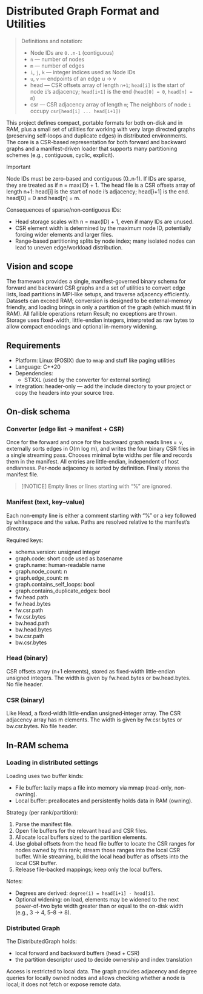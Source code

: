 # Distributed Graph Format and Utilities

> Definitions and notation:
> - Node IDs are `0..n-1` (contiguous)
> - `n` — number of nodes
> - `m` — number of edges
> - `i`, `j`, `k` — integer indices used as Node IDs
> - `u`, `v` — endpoints of an edge u → v
> - head — CSR offsets array of length `n+1`; `head[i]` is the start of node `i`’s adjacency; `head[i+1]` is the end
    (`head[0] = 0`, `head[n] = m`)
> - csr — CSR adjacency array of length `m`; The neighbors of node `i` occupy `csr[head[i] ... head[i+1])`

This project defines compact, portable formats for both on-disk and in RAM, plus a small set of utilities for working
with very large directed graphs (preserving self-loops and duplicate edges) in distributed environments. The core is a
CSR-based representation for both forward and backward graphs and a manifest-driven loader that supports many
partitioning schemes (e.g., contiguous, cyclic, explicit).

> [!IMPORTANT]
> Node IDs must be zero-based and contiguous (0..n‑1). If IDs are sparse, they are treated as if n = max(ID) + 1. The
> head file is a CSR offsets array of length n+1: head[i] is the start of node i’s adjacency; head[i+1] is the end.
> head[0] = 0 and head[n] = m.
>
> Consequences of sparse/non‑contiguous IDs:
> - Head storage scales with n = max(ID) + 1, even if many IDs are unused.
> - CSR element width is determined by the maximum node ID, potentially forcing wider elements and larger files.
> - Range‑based partitioning splits by node index; many isolated nodes can lead to uneven edge/workload distribution.

## Vision and scope

The framework provides a single, manifest-governed binary schema for forward and backward CSR graphs and a set of
utilities to convert edge lists, load partitions in MPI-like setups, and traverse adjacency efficiently. Datasets can
exceed RAM; conversion is designed to be external-memory friendly, and loading brings in only a partition of the graph
(which must fit in RAM). All fallible operations return Result; no exceptions are thrown. Storage uses fixed-width,
little-endian integers, interpreted as raw bytes to allow compact encodings and optional in-memory widening.

## Requirements

- Platform: Linux (POSIX) due to `mmap` and stuff like paging utilities
- Language: C++20
- Dependencies:
    - STXXL (used by the converter for external sorting)
- Integration: header-only — add the include directory to your project or copy the headers into your source tree.

## On-disk schema

### Converter (edge list → manifest + CSR)

Once for the forward and once for the backward graph reads lines `u v`, externally sorts edges in O(m log m), and writes
the four binary CSR files in a single streaming pass. Chooses minimal byte widths per file and records them in the
manifest. All entries are little‑endian, independent of host endianness. Per‑node adjacency is sorted by definition.
Finally stores the manifest file.

> [!NOTICE]
> Empty lines or lines starting with “%” are ignored.

### Manifest (text, key–value)

Each non‑empty line is either a comment starting with “%” or a key followed by whitespace and the value. Paths are
resolved relative to the manifest’s directory.

Required keys:

- schema.version: unsigned integer
- graph.code: short code used as basename
- graph.name: human-readable name
- graph.node_count: n
- graph.edge_count: m
- graph.contains_self_loops: bool
- graph.contains_duplicate_edges: bool
- fw.head.path
- fw.head.bytes
- fw.csr.path
- fw.csr.bytes
- bw.head.path
- bw.head.bytes
- bw.csr.path
- bw.csr.bytes

### Head (binary)

CSR offsets array (n+1 elements), stored as fixed‑width little‑endian unsigned integers. The width is given by
fw.head.bytes or bw.head.bytes. No file header.

### CSR (binary)

Like Head, a fixed‑width little‑endian unsigned‑integer array. The CSR adjacency array has m elements. The width is
given by fw.csr.bytes or bw.csr.bytes. No file header.

## In-RAM schema

### Loading in distributed settings

Loading uses two buffer kinds:

- File buffer: lazily maps a file into memory via mmap (read-only, non-owning).
- Local buffer: preallocates and persistently holds data in RAM (owning).

Strategy (per rank/partition):

1. Parse the manifest file.
2. Open file buffers for the relevant head and CSR files.
3. Allocate local buffers sized to the partition elements.
4. Use global offsets from the head file buffer to locate the CSR ranges for nodes owned by this rank; stream those
   ranges into the local CSR buffer. While streaming, build the local head buffer as offsets into the local CSR buffer.
5. Release file-backed mappings; keep only the local buffers.

Notes:

- Degrees are derived: `degree(i) = head[i+1] - head[i]`.
- Optional widening: on load, elements may be widened to the next power-of-two byte width greater than or equal to the
  on-disk width (e.g., 3 → 4, 5–8 → 8).

### Distributed Graph

The DistributedGraph holds:

- local forward and backward buffers (head + CSR)
- the partition descriptor used to decide ownership and index translation

Access is restricted to local data. The graph provides adjacency and degree queries for locally owned nodes and allows
checking whether a node is local; it does not fetch or expose remote data.
